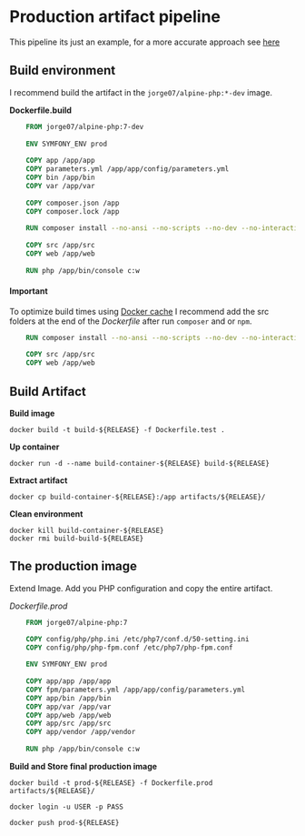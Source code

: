 # Production artifact pipeline

This pipeline its just an example, for a more accurate approach see [here](https://github.com/jorge07/ddd-playground)

## Build environment

I recommend build the artifact in the `jorge07/alpine-php:*-dev` image.

**Dockerfile.build**

```Dockerfile
    FROM jorge07/alpine-php:7-dev
    
    ENV SYMFONY_ENV prod
    
    COPY app /app/app
    COPY parameters.yml /app/app/config/parameters.yml
    COPY bin /app/bin
    COPY var /app/var
    
    COPY composer.json /app
    COPY composer.lock /app
    
    RUN composer install --no-ansi --no-scripts --no-dev --no-interaction --no-progress --optimize-autoloader
    
    COPY src /app/src
    COPY web /app/web
    
    RUN php /app/bin/console c:w
```

#### Important

To optimize build times using [Docker cache](https://docs.docker.com/engine/userguide/eng-image/dockerfile_best-practices/#/build-cache) I recommend add the src folders at the end of the *Dockerfile* after run `composer` and or `npm`.

```Dockerfile
    RUN composer install --no-ansi --no-scripts --no-dev --no-interaction --no-progress --optimize-autoloader
    
    COPY src /app/src
    COPY web /app/web
```

## Build Artifact

**Build image**

    docker build -t build-${RELEASE} -f Dockerfile.test .

**Up container**

    docker run -d --name build-container-${RELEASE} build-${RELEASE}

**Extract artifact**

    docker cp build-container-${RELEASE}:/app artifacts/${RELEASE}/

**Clean environment**

    docker kill build-container-${RELEASE}
    docker rmi build-build-${RELEASE}


## The production image

Extend Image. Add you PHP configuration and copy the entire artifact.

*Dockerfile.prod*

```Dockerfile
    FROM jorge07/alpine-php:7

    COPY config/php/php.ini /etc/php7/conf.d/50-setting.ini
    COPY config/php/php-fpm.conf /etc/php7/php-fpm.conf
    
    ENV SYMFONY_ENV prod
    
    COPY app/app /app/app
    COPY fpm/parameters.yml /app/app/config/parameters.yml
    COPY app/bin /app/bin
    COPY app/var /app/var
    COPY app/web /app/web
    COPY app/src /app/src
    COPY app/vendor /app/vendor
    
    RUN php /app/bin/console c:w
```

**Build and Store final production image**

    docker build -t prod-${RELEASE} -f Dockerfile.prod artifacts/${RELEASE}/
    
    docker login -u USER -p PASS
    
    docker push prod-${RELEASE}
